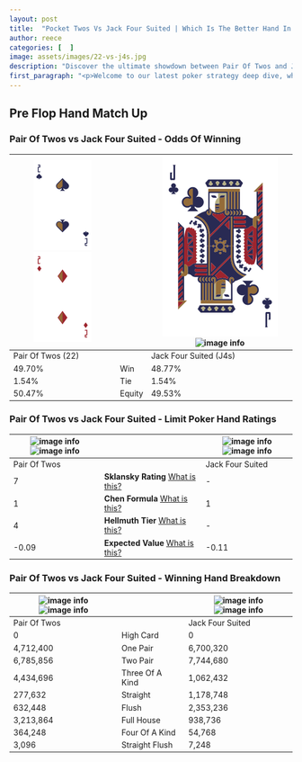 ```yaml
---
layout: post
title:  "Pocket Twos Vs Jack Four Suited | Which Is The Better Hand In Poker? A Complete Guide"
author: reece
categories: [  ]
image: assets/images/22-vs-j4s.jpg
description: "Discover the ultimate showdown between Pair Of Twos and Jack Four Suited in poker! Uncover the odds, strategies, and scenarios where one hand triumphs over the other. Get ready to up your poker game with this thrilling analysis."
first_paragraph: "<p>Welcome to our latest poker strategy deep dive, where we're pitting two distinct hands against each other in a high-stakes showdown: Pair Of Twos vs Jack Four Suited.</p><p>In the dynamic world of poker, every decision counts, and knowing which hand holds the upper hand is key to your success at the table.</p><p>In this article, we'll dissect these two hands, explore the scenarios where one dominates the other, and equip you with the knowledge to make strategic choices that can tip the odds in your favor.</p><p>Get ready to unravel the intriguing dynamics of these poker hands and elevate your game to new heights.</p>"
---
```




[comment]: # (sp0)

## Pre Flop Hand Match Up

<div class="table hand-ratings" markdown="1"> 



### Pair Of Twos vs Jack Four Suited - Odds Of Winning


    
| ![image info](assets/images/hand1/2.png) ![image info](assets/images/hand1/2o.png) |  | ![image info](assets/images/hand2/j.png) ![image info](assets/images/hand2/4s.png) |
| -------- | -------- | -------- |
| Pair Of Twos (22) |  | Jack Four Suited (J4s) |
| 49.70% | Win | 48.77% |
| 1.54% | Tie | 1.54% |
| 50.47% | Equity | 49.53% |




[comment]: # (sp1)



### Pair Of Twos vs Jack Four Suited - Limit Poker Hand Ratings


    
| ![image info](https://www.riverpairs.com/assets/images/hand1/2.png) ![image info](https://www.riverpairs.com/assets/images/hand1/2o.png) |  | ![image info](https://www.riverpairs.com/assets/images/hand2/j.png) ![image info](https://www.riverpairs.com/assets/images/hand2/4s.png) |
| -------- | -------- | -------- |
| Pair Of Twos |  | Jack Four Suited |
| 7 | **Sklansky Rating** [What is this?](/sklansky-rating-explained) | - |
| 1 | **Chen Formula** [What is this?](/chen-formula-explained) | 1 |
| 4 | **Hellmuth Tier** [What is this?](/Hellmuth-tier-explained) | - |
| -0.09 | **Expected Value** [What is this?](/expected-value-explained) | -0.11 |




[comment]: # (sp2)



### Pair Of Twos vs Jack Four Suited - Winning Hand Breakdown


    
| ![image info](https://www.riverpairs.com/assets/images/hand1/2.png) ![image info](https://www.riverpairs.com/assets/images/hand1/2o.png) |  | ![image info](https://www.riverpairs.com/assets/images/hand2/j.png) ![image info](https://www.riverpairs.com/assets/images/hand2/4s.png) |
| -------- | -------- | -------- |
| Pair Of Twos |  | Jack Four Suited |
| 0 | High Card | 0 |
| 4,712,400 | One Pair | 6,700,320 |
| 6,785,856 | Two Pair | 7,744,680 |
| 4,434,696 | Three Of A Kind | 1,062,432 |
| 277,632 | Straight | 1,178,748 |
| 632,448 | Flush | 2,353,236 |
| 3,213,864 | Full House | 938,736 |
| 364,248 | Four Of A Kind | 54,768 |
| 3,096 | Straight Flush | 7,248 |




[comment]: # (sp3)



</div>

[comment]: # (sp4)



[comment]: # (sp5)

